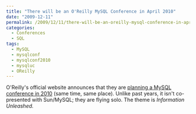 ```yaml
---
title: "There will be an O'Reilly MySQL Conference in April 2010"
date: "2009-12-11"
permalink: /2009/12/11/there-will-be-an-oreilly-mysql-conference-in-april-2010/
categories:
  - Conferences
  - SQL
tags:
  - MySQL
  - mysqlconf
  - mysqlconf2010
  - mysqluc
  - OReilly
---
```

O'Reilly's official website announces that they are [planning a MySQL conference in 2010][1] (same time, same place). Unlike past years, it isn't co-presented with Sun/MySQL; they are flying solo. The theme is *Information Unleashed.*

 [1]: http://en.oreilly.com/mysql/
